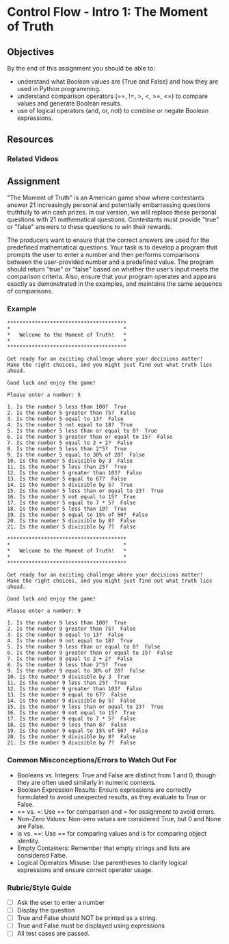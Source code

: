 # Control Flow - Intro 1: The Moment of Truth

## Objectives

By the end of this assignment you should be able to:

- understand what Boolean values are (True and False) and how they are used in Python programming.
- understand comparison operators (==, !=, >, <, >=, <=) to compare values and generate Boolean results.
- use of logical operators (and, or, not) to combine or negate Boolean expressions.

## Resources

### Related Videos

## Assignment

"The Moment of Truth" is an American game show where contestants answer 21 increasingly personal and potentially embarrassing questions truthfully to win cash prizes. In our version, we will replace these personal questions with 21 mathematical questions. Contestants must provide "true" or "false" answers to these questions to win their rewards.

The producers want to ensure that the correct answers are used for the predefined mathematical questions. Your task is to develop a program that prompts the user to enter a number and then performs comparisons between the user-provided number and a predefined value. The program should return "true" or "false" based on whether the user’s input meets the comparison criteria. Also, ensure that your program operates and appears exactly as demonstrated in the examples, and maintains the same sequence of comparisons.

### Example

```console
***************************************
*                                     *
*   Welcome to the Moment of Truth!   *
*                                     *
***************************************

Get ready for an exciting challenge where your decisions matter!
Make the right choices, and you might just find out what truth lies ahead.

Good luck and enjoy the game!

Please enter a number: 5

1. Is the number 5 less than 100?  True
2. Is the number 5 greater than 75?  False
3. Is the number 5 equal to 13?  False
4. Is the number 5 not equal to 18?  True
5. Is the number 5 less than or equal to 8?  True
6. Is the number 5 greater than or equal to 15?  False
7. Is the number 5 equal to 2 + 2?  False
8. Is the number 5 less than 2^5?  True
9. Is the number 5 equal to 30% of 20?  False
10. Is the number 5 divisible by 3  False
11. Is the number 5 less than 25?  True
12. Is the number 5 greater than 103?  False
13. Is the number 5 equal to 67?  False
14. Is the number 5 divisible by 5?  True
15. Is the number 5 less than or equal to 23?  True
16. Is the number 5 not equal to 15?  True
17. Is the number 5 equal to 7 * 5?  False
18. Is the number 5 less than 10?  True
19. Is the number 5 equal to 15% of 50?  False
20. Is the number 5 divisible by 8?  False
21. Is the number 5 divisible by 7?  False
```

```console
***************************************
*                                     *
*   Welcome to the Moment of Truth!   *
*                                     *
***************************************

Get ready for an exciting challenge where your decisions matter!
Make the right choices, and you might just find out what truth lies ahead.

Good luck and enjoy the game!

Please enter a number: 9

1. Is the number 9 less than 100?  True
2. Is the number 9 greater than 75?  False
3. Is the number 9 equal to 13?  False
4. Is the number 9 not equal to 18?  True
5. Is the number 9 less than or equal to 8?  False
6. Is the number 9 greater than or equal to 15?  False
7. Is the number 9 equal to 2 + 2?  False
8. Is the number 9 less than 2^5?  True
9. Is the number 9 equal to 30% of 20?  False
10. Is the number 9 divisible by 3  True
11. Is the number 9 less than 25?  True
12. Is the number 9 greater than 103?  False
13. Is the number 9 equal to 67?  False
14. Is the number 9 divisible by 5?  False
15. Is the number 9 less than or equal to 23?  True
16. Is the number 9 not equal to 15?  True
17. Is the number 9 equal to 7 * 5?  False
18. Is the number 9 less than 8?  False
19. Is the number 9 equal to 15% of 50?  False
20. Is the number 9 divisible by 8?  False
21. Is the number 9 divisible by 7?  False
```

### Common Misconceptions/Errors to Watch Out For

- Booleans vs. Integers: True and False are distinct from 1 and 0, though they are often used similarly in numeric contexts.
- Boolean Expression Results: Ensure expressions are correctly formulated to avoid unexpected results, as they evaluate to True or False.
- == vs. =: Use == for comparison and = for assignment to avoid errors.
- Non-Zero Values: Non-zero values are considered True, but 0 and None are False.
- is vs. ==: Use == for comparing values and is for comparing object identity.
- Empty Containers: Remember that empty strings and lists are considered False.
- Logical Operators Misuse: Use parentheses to clarify logical expressions and ensure correct operator usage.

### Rubric/Style Guide

- [ ] Ask the user to enter a number
- [ ] Display the question
- [ ] True and False should NOT be printed as a string.
- [ ] True and False must be displayed using expressions
- [ ] All test cases are passed.
